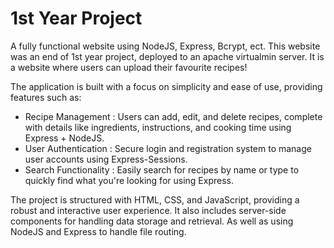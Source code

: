 # 1st Year Project
A fully functional website using NodeJS, Express, Bcrypt, ect. This website was an end of 1st year project, deployed to an apache virtualmin server.
It is a website where users can upload their favourite recipes!

The application is built with a focus on simplicity and ease of use, providing features such as:
- Recipe Management : Users can add, edit, and delete recipes, complete with details like ingredients, instructions, and cooking time using Express + NodeJS.
- User Authentication : Secure login and registration system to manage user accounts using Express-Sessions.
- Search Functionality : Easily search for recipes by name or type to quickly find what you're looking for using Express.

The project is structured with HTML, CSS, and JavaScript, providing a robust and interactive user experience.
 It also includes server-side components for handling data storage and retrieval. As well as
using NodeJS and Express to handle file routing.
